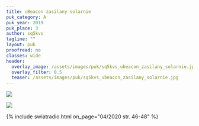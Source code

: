 ```yaml
---
title: uBeacon zasilany solarnie
puk_category: A
puk_year: 2019
puk_place: 3
author: sq5kvs
tagline: ""
layout: puk
proofread: no
classes: wide
header:
  overlay_image: /assets/images/puk/sq5kvs_ubeacon_zasilany_solarnie.jpg
  overlay_filter: 0.5
  teaser: /assets/images/puk/sq5kvs_ubeacon_zasilany_solarnie.jpg
---
```






 



![](assets/data/img/projects/2019-3-0.jpg) 


![](assets/img/work-in-progress.jpg) 


{% include swiatradio.html on_page="04/2020 str. 46-48" %}

 





 


